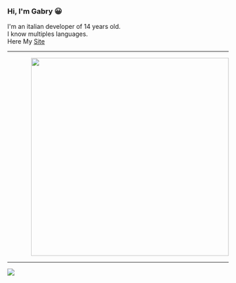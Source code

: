 <div align="left">
  <div>
    
### Hi, I'm Gabry 😀
I'm an italian developer of 14 years old.  
I know multiples languages.  
Here My [Site](https://gabry.cf)
    
  </div>
</div>

<hr> 
<div align="right"> 
  <a href="https://gabry.cf" target="_blank"><img width="450vh" src="https://github-readme-stats.vercel.app/api?username=Gabry-76&theme=dracula&show_icons=true&hide=contribs,prs&width=5000px"></a>
</div>

<hr>

<div align="left">
  <a href="https://discord.com/users/683423964227436576" target="_blank"><img src="https://lanyard.cnrad.dev/api/683423964227436576?idleMessage=Watching My Life In My Bed&bg=282a36&border=10px"></a>
</div>
